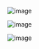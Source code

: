 
![image](https://github.com/user-attachments/assets/cde05143-bdb2-4382-a00c-498e3e9c46da)

![image](https://github.com/user-attachments/assets/356346f6-6721-4158-aecc-5d16bed7aae4)

![image](https://github.com/user-attachments/assets/757030bc-ada0-4f13-b3b9-3509d767850d)


